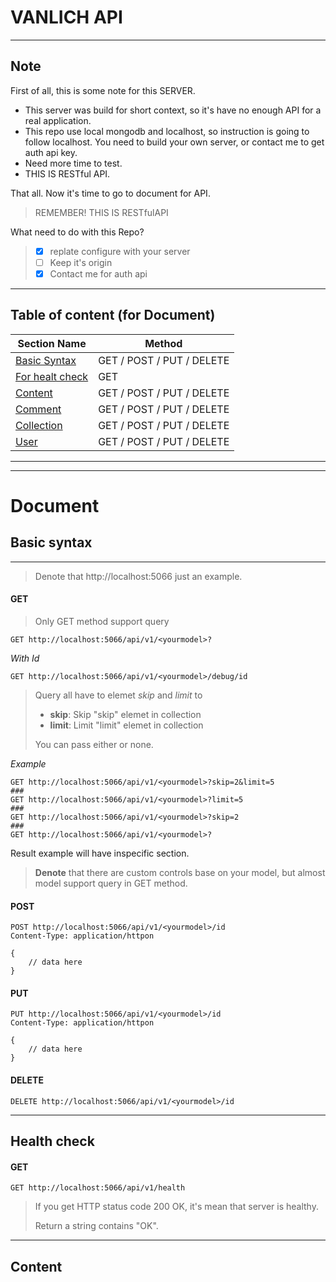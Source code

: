 # **VANLICH API**
---
## **Note**
First of all, this is some note for this SERVER.
- This server was build for short context, so it's have no enough API for a real application.
- This repo use local mongodb and localhost, so instruction is going to follow localhost. You need to build your own server, or contact me to get auth api key.
- Need more time to test.
- THIS IS RESTful API.

That all. Now it's time to go to document for API.
> REMEMBER! THIS IS RESTfulAPI

What need to do with this Repo?
> - [x] replate configure with your server
> - [ ] Keep it's origin 
> - [x] Contact me for auth api
---
## Table of content (for Document)
|Section Name| Method|
|------------| ---|
|[Basic Syntax](#basic-syntax)|GET / POST / PUT / DELETE |
|[For healt check](#health-check)| GET|
|[Content](#content)|GET / POST / PUT / DELETE |
|[Comment](#comment)|GET / POST / PUT / DELETE |
|[Collection](#collection)|GET / POST / PUT / DELETE |
|[User](#user)|GET / POST / PUT / DELETE |
---
---
# **Document**

## **Basic syntax**
----
> Denote that http://localhost:5066 just an example.
#### GET
> Only GET method support query
``` http
GET http://localhost:5066/api/v1/<yourmodel>?
```
*With Id*
``` http
GET http://localhost:5066/api/v1/<yourmodel>/debug/id
```
> Query all have to elemet *skip* and *limit* to
> * **skip**: Skip "skip" elemet in collection
> * **limit**: Limit "limit" elemet in collection
> 
> You can pass either or none.

*Example*
``` http
GET http://localhost:5066/api/v1/<yourmodel>?skip=2&limit=5
###
GET http://localhost:5066/api/v1/<yourmodel>?limit=5
###
GET http://localhost:5066/api/v1/<yourmodel>?skip=2
###
GET http://localhost:5066/api/v1/<yourmodel>?
```
Result example will have inspecific section.
> **Denote** that there are custom controls base on your model, but almost model support query in GET method.

#### POST
``` http
POST http://localhost:5066/api/v1/<yourmodel>/id
Content-Type: application/httpon

{
    // data here
}
```
#### PUT
``` http
PUT http://localhost:5066/api/v1/<yourmodel>/id
Content-Type: application/httpon

{
    // data here
}
```
#### DELETE
``` http
DELETE http://localhost:5066/api/v1/<yourmodel>/id
```
----
## **Health check**
#### GET
``` http
GET http://localhost:5066/api/v1/health
```
> If you get HTTP status code 200 OK, it's mean that server is healthy. 
>
> Return a string contains "OK".
----
## **Content**



